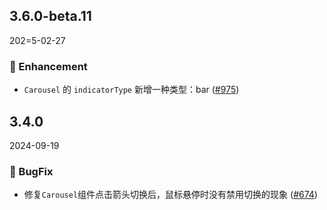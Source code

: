## 3.6.0-beta.11
202=5-02-27

### 💎 Enhancement

- `Carousel` 的 `indicatorType` 新增一种类型：bar ([#975](https://github.com/sheinsight/shineout-next/pull/975))


## 3.4.0
2024-09-19

### 🐞 BugFix

- 修复`Carousel`组件点击箭头切换后，鼠标悬停时没有禁用切换的现象 ([#674](https://github.com/sheinsight/shineout-next/pull/674))
